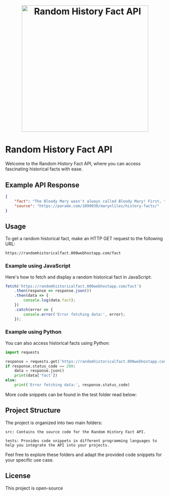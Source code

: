 <h1 align="center">
  <img src="logo.png" alt="Random History Fact API" width="400">
</h1>

# Random History Fact API

Welcome to the Random History Fact API, where you can access fascinating historical facts with ease.

## Example API Response

```json
{
    "fact": "The Bloody Mary wasn't always called Bloody Mary! First, the popular brunch drink was actually called A Bucket Of Blood. After Bucket Of Blood, it transitioned to Red Snapper and, finally, settled on Bloody Mary.",
    "source": "https://parade.com/1099930/marynliles/history-facts/"
}
```
## Usage
To get a random historical fact, make an HTTP GET request to the following URL:
```url
https://randomhistoricalfact.000webhostapp.com/fact
```

### Example using JavaScript
Here's how to fetch and display a random historical fact in JavaScript:

```javascript
fetch('https://randomhistoricalfact.000webhostapp.com/fact')
    .then(response => response.json())
    .then(data => {
        console.log(data.fact);
    })
    .catch(error => {
        console.error('Error fetching data:', error);
    });

```
### Example using Python
You can also access historical facts using Python:

```python
import requests

response = requests.get('https://randomhistoricalfact.000webhostapp.com/fact')
if response.status_code == 200:
    data = response.json()
    print(data['fact'])
else:
    print('Error fetching data:', response.status_code)
```
More code snippets can be found in the test folder read below:
## Project Structure
The project is organized into two main folders:
```
src: Contains the source code for the Random History Fact API.
```
```
tests: Provides code snippets in different programming languages to help you integrate the API into your projects.
```
Feel free to explore these folders and adapt the provided code snippets for your specific use case.

## License
This project is open-source
